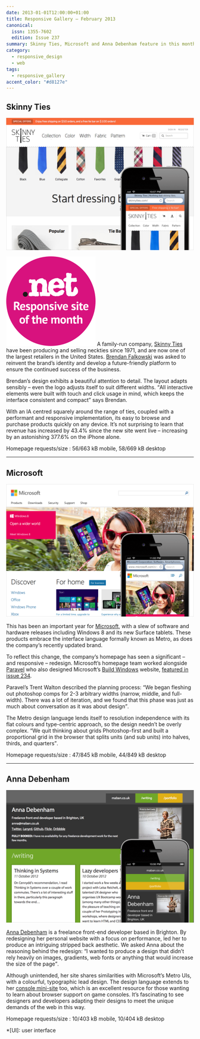 ```yaml
---
date: 2013-01-01T12:00:00+01:00
title: Responsive Gallery – February 2013
canonical:
  issn: 1355-7602
  edition: Issue 237
summary: Skinny Ties, Microsoft and Anna Debenham feature in this month’s responsive recommendations.
category:
  - responsive_design
  - web
tags:
  - responsive_gallery
accent_color: "#d8127e"
---
```


## Skinny Ties

![Skinny Ties homepage on a mobile phone with a screenshot of the desktop layout behind.](/media/2013/001/a1/skinny_ties.png)

![Responsive site of the month](/media/2012/143/a2/site_of_the_month.svg) A family-run company, [Skinny Ties][1] have been producing and selling neckties since 1971, and are now one of the largest retailers in the United States. [Brendan Falkowski][2] was asked to reinvent the brand’s identity and develop a future-friendly platform to ensure the continued success of the business.

Brendan’s design exhibits a beautiful attention to detail. The layout adapts sensibly – even the logo adjusts itself to suit different widths. <q>All interactive elements were built with touch and click usage in mind, which keeps the interface consistent and compact</q> says Brendan.

With an IA centred squarely around the range of ties, coupled with a performant and responsive implementation, its easy to browse and purchase products quickly on any device. It’s not surprising to learn that revenue has increased by 43.4% since the new site went live – increasing by an astonishing 377.6% on the iPhone alone.

Homepage requests/size
: 56/663 kB mobile, 58/669 kB desktop

---

## Microsoft

![Microsoft homepage on a mobile phone with a screenshot of the desktop layout behind.](/media/2013/001/a1/microsoft.png)

This has been an important year for [Microsoft][3], with a slew of software and hardware releases including Windows 8 and its new Surface tablets. These products embrace the interface language formally known as Metro, as does the company’s recently updated brand.

To reflect this change, the company’s homepage has seen a significant – and responsive – redesign. Microsoft’s homepage team worked alongside [Paravel][4] who also designed Microsoft’s [Build Windows][5] website, [featured in issue 234][6].

Paravel’s Trent Walton described the planning process: <q>We began fleshing out photoshop comps for 2-3 arbitrary widths (narrow, middle, and full-width). There was a lot of iteration, and we found that this phase was just as much about conversation as it was about design</q>.

The Metro design language lends itself to resolution independence with its flat colours and type-centric approach, so the design needn’t be overly complex. <q>We quit thinking about grids Photoshop-first and built a proportional grid in the browser that splits units (and sub units) into halves, thirds, and quarters</q>.

Homepage requests/size
: 47/845 kB mobile, 44/849 kB desktop

---

## Anna Debenham

![Anna Debenham’s homepage on a mobile phone with a screenshot of the desktop layout behind.](/media/2013/001/a1/anna_debenham.png)

[Anna Debenham][7] is a freelance front-end developer based in Brighton. By redesigning her personal website with a focus on performance, led her to produce an intriguing stripped back aesthetic. We asked Anna about the reasoning behind the redesign: <q>I wanted to produce a design that didn’t rely heavily on images, gradients, web fonts or anything that would increase the size of the page</q>.

Although unintended, her site shares similarities with Microsoft’s Metro UIs, with a colourful, typographic lead design. The design language extends to her [console mini-site][8] too, which is an excellent resource for those wanting to learn about browser support on game consoles. It’s fascinating to see designers and developers adapting their designs to meet the unique demands of the web in this way.

Homepage requests/size
: 10/403 kB mobile, 10/404 kB desktop

[1]: https://skinnyties.com
[2]: https://gravitydept.com
[3]: https://microsoft.com
[4]: https://paravelinc.com
[5]: https://buildwindows.com
[6]: /2012/283/a2/responsive_gallery/#build
[7]: https://www.maban.co.uk
[8]: https://console.maban.co.uk

*[UI]: user interface

